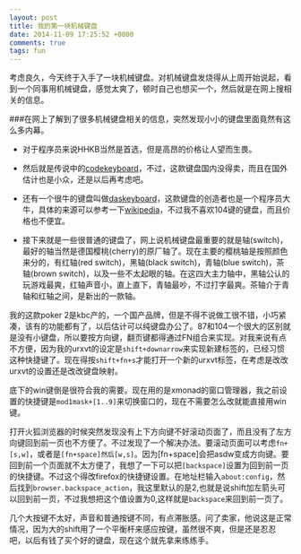 ```yaml
---
layout: post
title: 我的第一块机械键盘
date: 2014-11-09 17:25:52 +0000
comments: true
tags: fun
---
```


考虑良久，今天终于入手了一块机械键盘。对机械键盘发烧得从上周开始说起，看到一个同事用机械键盘，感觉太爽了，顿时自己也想买一个，然后就是在网上搜相关的信息。

###在网上了解到了很多机械键盘相关的信息，突然发现小小的键盘里面竟然有这么多内幕。
- 对于程序员来说HHKB当然是首选，但是高昂的价格让人望而生畏。

- 然后就是传说中的[codekeyboard](http://codekeyboards.com/)，不过，这款键盘国内没得卖，而且在国外估计也是小众，还是以后再考虑吧。

- 还有一个很牛的键盘叫做[daskeyboard](http://www.daskeyboard.com/)，这款键盘的创造者也是一个程序员大牛，具体的来源可以参考一下[wikipedia](http://en.wikipedia.org/wiki/Das_Keyboard)，不过我不喜欢104键的键盘，而且价格也不便宜。

- 接下来就是一些很普通的键盘了，网上说机械键盘最重要的就是轴(switch)，最好的轴当然是德国樱桃(cherry)的原厂轴了。现在主要的樱桃轴是按照颜色来分的，有红轴(red switch)，黑轴(black switch)，青轴(blue switch)，茶轴(brown switch)，以及一些不太起眼的轴。在这四大主力轴中，黑轴公认的玩游戏最爽，红轴声音小，直上直下，青轴最吵，不过打字最爽。茶轴介于青轴和红轴之间，是新出的一款轴。

我的这款poker 2是kbc产的，一个国产品牌，但是不得不说做工很不错，小巧紧凑，该有的功能都有了，以后估计可以纯键盘办公了。87和104一个很大的区别就是没有小键盘，所以要按方向键，翻页键都得通过FN组合来实现。对我来说有点不方便，因为我的urxvt的设定是`shift+downarrow`来实现新建标签的，已经习惯这种快捷键了。现在得按`shift+fn+s`才能打开一个新的urxvt标签，在考虑是改改urxvt的设置还是改改键盘映射。

底下的win键倒是很符合我的需要。现在用的是xmonad的窗口管理器，我之前设置的快捷键是`mod1mask+[1..9]`来切换窗口的，现在不需要怎么改就能直接用win键。

打开火狐浏览器的时候突然发现没有上下方向键不好滚动页面了，而且没有了左方向键回到前一页也不方便了。不过发现了一个解决办法。要滚动页面可以考虑`fn+[s,w]`，或者是`[fn+space]然后[w,s]`。因为[fn+space]会把asdw变成方向键。要回到前一个页面就不太方便了，我想了一下可以把`[backspace]`设置为回到前一页的快捷键。不过这个得改firefox的快捷键设置。在地址栏输入`about:config`，然后找到`browser.backspace_action`，我这里默认的是2,也就是说shift加左箭头可以回到前一页，不过我想把这个值设置为0,这样就是`backspace`来回到前一页了。

几个大按键不太好，声音和普通按键不同，有点滞胀感。问了卖家，他说这是正常情况，因为大的shift用了一个平衡杆来感应按键，虽然很不爽，但是还是忍忍吧，以后有钱了买个好的键盘，现在这个就先拿来练练手。
